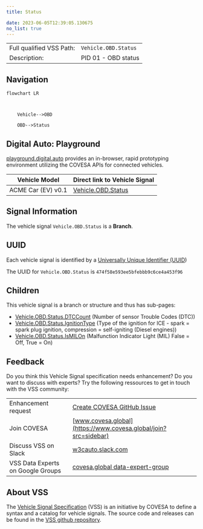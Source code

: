 ```yaml
---
title: Status

date: 2023-06-05T12:39:05.130675
no_list: true
---
```



| | |
|---|---|
| Full qualified VSS Path: | `Vehicle.OBD.Status` |
| Description: | PID 01 - OBD status |

## Navigation

```mermaid
flowchart LR



    Vehicle-->OBD

    OBD-->Status

```


## Digital Auto: Playground

[playground.digital.auto](http://digital.auto) provides an in-browser, rapid prototyping environment utilizing the COVESA APIs for connected vehicles. 

| Vehicle Model | Direct link to Vehicle Signal |
|---|---|
| ACME Car (EV) v0.1 | [Vehicle.OBD.Status](https://digitalauto.netlify.app/model/STLWzk1WyqVVLbfymb4f/cvi/list/Vehicle.OBD.Status/) |


## Signal Information




The vehicle signal `Vehicle.OBD.Status` is a **Branch**.





## UUID

Each vehicle signal is identified by a [Universally Unique Identifier (UUID](https://en.wikipedia.org/wiki/Universally_unique_identifier))

The UUID for `Vehicle.OBD.Status` is `474f58e593ee5bfebbb9c6ce4a453f96`

## Children

This vehicle signal is a branch or structure and thus has sub-pages:

- [Vehicle.OBD.Status.DTCCount](dtccount/) (Number of sensor Trouble Codes (DTC))
- [Vehicle.OBD.Status.IgnitionType](ignitiontype/) (Type of the ignition for ICE - spark = spark plug ignition, compression = self-igniting (Diesel engines))
- [Vehicle.OBD.Status.IsMILOn](ismilon/) (Malfunction Indicator Light (MIL) False = Off, True = On)


## Feedback

Do you think this Vehicle Signal specification needs enhancement? Do you want to discuss with experts? Try the following ressources to get in touch with the VSS community:

| | |
|---|---|
| Enhancement request | [Create COVESA GitHub Issue](https://github.com/COVESA/vehicle_signal_specification/issues/new?body=Please+describe+your+feedback&title=Signal+feedback+Vehicle.OBD.Status) |
| Join COVESA | [www.covesa.global](https://www.covesa.global/join?src=sidebar) |
| Discuss VSS on Slack | [w3cauto.slack.com](http://w3cauto.slack.com/) |
| VSS Data Experts on Google Groups | [covesa.global data-expert-group](https://groups.google.com/a/covesa.global/g/data-expert-group) |

## About VSS

The [Vehicle Signal Specification](https://covesa.github.io/vehicle_signal_specification/) (VSS)
is an initiative by COVESA to define a syntax and a catalog for vehicle signals.
The source code and releases can be found in the [VSS github repository](https://github.com/COVESA/vehicle_signal_specification).

